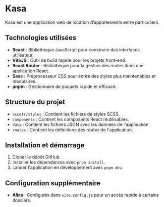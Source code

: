 # Kasa

Kasa est une application web de location d’appartements entre particuliers.

## Technologies utilisées

- **React** : Bibliothèque JavaScript pour construire des interfaces utilisateur.
- **ViteJS** : Outil de build rapide pour les projets front-end.
- **React Router** : Bibliothèque pour la gestion des routes dans une application React.
- **Sass** : Préprocesseur CSS pour écrire des styles plus maintenables et modulaires.
- **pnpm** : Gestionnaire de paquets rapide et efficace.

## Structure du projet

- `assets/styles` : Contient les fichiers de styles SCSS.
- `components` : Contient les composants React réutilisables.
- `data` : Contient les fichiers JSON avec les données de l'application.
- `routes` : Contient les définitions des routes de l'application.

## Installation et démarrage

1. Cloner le dépôt GitHub.
2. Installer les dépendances avec `pnpm install`.
3. Lancer l'application en développement avec `pnpm dev`.

## Configuration supplémentaire

- **Alias** : Configurés dans `vite.config.js` pour un accès rapide à certains dossiers.